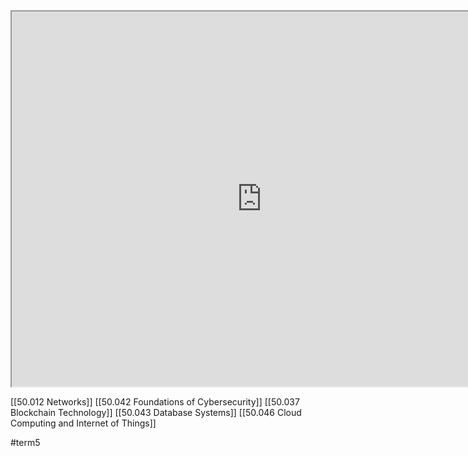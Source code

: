
<iframe src="https://istd.sutd.edu.sg/undergraduate/courses/50005-computer-system-engineering" width="800" height="600">
</iframe>

[[50.012 Networks]]
[[50.042 Foundations of Cybersecurity]]
[[50.037 Blockchain Technology]]
[[50.043 Database Systems]]
[[50.046 Cloud Computing and Internet of Things]]

#term5
